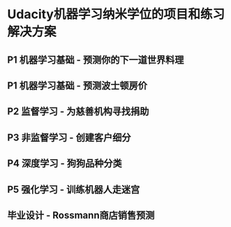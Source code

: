 # Udacity机器学习纳米学位的项目和练习解决方案

## P1 机器学习基础 - 预测你的下一道世界料理

## P1 机器学习基础 - 预测波士顿房价

## P2 监督学习 - 为慈善机构寻找捐助

## P3 非监督学习 - 创建客户细分

## P4 深度学习 - 狗狗品种分类

## P5 强化学习 - 训练机器人走迷宫

## 毕业设计 - Rossmann商店销售预测

